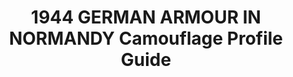 ---
layout: product
title: "1944 GERMAN ARMOUR IN NORMANDY  Camouflage Profile Guide"
price: "TBA" 
desc: "Knjiga"
img_path: "/assets/img/AK916.webp"
brand: "AK"
available: false
special_offer: false
new: false
soon: false
cat: "090000"
subcat: "090200"
subsubcat: "090202"
sifra: "AK916"
popular: false
spec: false
---